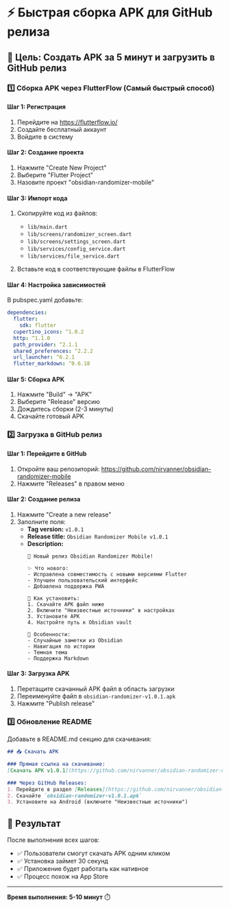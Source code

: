 # ⚡ Быстрая сборка APK для GitHub релиза

## 🎯 Цель: Создать APK за 5 минут и загрузить в GitHub релиз

### 1️⃣ Сборка APK через FlutterFlow (Самый быстрый способ)

#### Шаг 1: Регистрация
1. Перейдите на https://flutterflow.io/
2. Создайте бесплатный аккаунт
3. Войдите в систему

#### Шаг 2: Создание проекта
1. Нажмите "Create New Project"
2. Выберите "Flutter Project"
3. Назовите проект "obsidian-randomizer-mobile"

#### Шаг 3: Импорт кода
1. Скопируйте код из файлов:
   - `lib/main.dart`
   - `lib/screens/randomizer_screen.dart`
   - `lib/screens/settings_screen.dart`
   - `lib/services/config_service.dart`
   - `lib/services/file_service.dart`

2. Вставьте код в соответствующие файлы в FlutterFlow

#### Шаг 4: Настройка зависимостей
В pubspec.yaml добавьте:
```yaml
dependencies:
  flutter:
    sdk: flutter
  cupertino_icons: ^1.0.2
  http: ^1.1.0
  path_provider: ^2.1.1
  shared_preferences: ^2.2.2
  url_launcher: ^6.2.1
  flutter_markdown: ^0.6.18
```

#### Шаг 5: Сборка APK
1. Нажмите "Build" → "APK"
2. Выберите "Release" версию
3. Дождитесь сборки (2-3 минуты)
4. Скачайте готовый APK

### 2️⃣ Загрузка в GitHub релиз

#### Шаг 1: Перейдите в GitHub
1. Откройте ваш репозиторий: https://github.com/nirvanner/obsidian-randomizer-mobile
2. Нажмите "Releases" в правом меню

#### Шаг 2: Создание релиза
1. Нажмите "Create a new release"
2. Заполните поля:
   - **Tag version:** `v1.0.1`
   - **Release title:** `Obsidian Randomizer Mobile v1.0.1`
   - **Description:** 
     ```
     🎉 Новый релиз Obsidian Randomizer Mobile!
     
     ✨ Что нового:
     - Исправлена совместимость с новыми версиями Flutter
     - Улучшен пользовательский интерфейс
     - Добавлена поддержка PWA
     
     📱 Как установить:
     1. Скачайте APK файл ниже
     2. Включите "Неизвестные источники" в настройках
     3. Установите APK
     4. Настройте путь к Obsidian vault
     
     🎯 Особенности:
     - Случайные заметки из Obsidian
     - Навигация по истории
     - Темная тема
     - Поддержка Markdown
     ```

#### Шаг 3: Загрузка APK
1. Перетащите скачанный APK файл в область загрузки
2. Переименуйте файл в `obsidian-randomizer-v1.0.1.apk`
3. Нажмите "Publish release"

### 3️⃣ Обновление README

Добавьте в README.md секцию для скачивания:

```markdown
## 📥 Скачать APK

### Прямая ссылка на скачивание:
[Скачать APK v1.0.1](https://github.com/nirvanner/obsidian-randomizer-mobile/releases/download/v1.0.1/obsidian-randomizer-v1.0.1.apk)

### Через GitHub Releases:
1. Перейдите в раздел [Releases](https://github.com/nirvanner/obsidian-randomizer-mobile/releases)
2. Скачайте `obsidian-randomizer-v1.0.1.apk`
3. Установите на Android (включите "Неизвестные источники")
```

## 🎉 Результат

После выполнения всех шагов:
- ✅ Пользователи смогут скачать APK одним кликом
- ✅ Установка займет 30 секунд
- ✅ Приложение будет работать как нативное
- ✅ Процесс похож на App Store

---

**Время выполнения: 5-10 минут** ⏱️ 